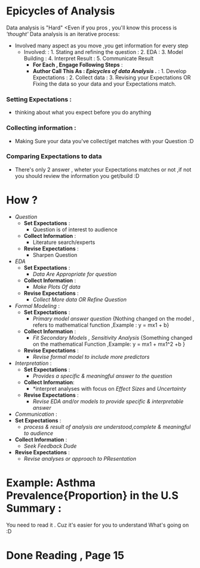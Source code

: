 # Epicycles of Analysis
Data analysis is "Hard" <Even if you pros , you'll know this process is *'thought'*
Data analysis is an iterative process:
  * Involved many aspect as you move ,you get information for every step
    * Involved:
                    : 1. Stating and refining the question
                    : 2. EDA
                    : 3. Model Building
                    : 4. Interpret Result
                    : 5. Communicate Result
      *  **For Each , Engage Following Steps** :
      *  **Author Call This As : *Epicycles of data Analysis* .**
                      : 1. Develop Expectations
                      : 2. Collect data
                      : 3. Revising your Expectations OR Fixing the data so your data and your Expectations match.                      
### Setting Expectations :
  * thinking about what you expect before you do anything
### Collecting information :
   * Making Sure your data you've collect/get matches with your Question :D
###  Comparing Expectations to data
   * There's only 2 answer , wheter your Expectations matches or not ,if not you should review the information you get/build :D                       
# How ?                      
  * *Question*
    * **Set Expectations** :
      * Question is of interest to audience
    * **Collect Information** :
      * Literature search/experts
    * **Revise Expectations** :
      * Sharpen Question
  * *EDA*
    * **Set Expectations** :
      * *Data Are Appropriate for question*
    * **Collect Information** :
      * *Make Plots Of data*
    * **Revise Expectations** :
      * *Collect More data OR Refine Question*
  * *Formal Modeling* :
    * **Set Expectations** :
      * *Primary model answer question* {Nothing changed on the model , refers to mathematical function ,Example : y = mx1 + b}
    * **Collect Information** :
      * *Fit Secondary Models , Sensitivity Analysis* {Something changed on the mathematical Function ,Example:  y = mx1 + mx1^2  +b  }
    * **Revise Expectations** :
      * *Revise formal model to include more predictors*
  * *Interpretation* :
    * **Set Expectations** :
      * *Provides a specific & meaningful answer to the question*
    * **Collect Information**:
      * *interpret analyses with focus on *Effect Sizes* and *Uncertainty*
    * **Revise Expectations** :
      * *Revise EDA and/or models to provide specific & interpretable answer*
  * *Communication* :
   * **Set Expectations** :
      * *process & result of analysis are understood,complete & meaningful to audience*
   * **Collect Information** :
      * *Seek Feedback Dude*
   * **Revise Expectations** :
      * *Revise analyses or approach to PResentation*
# Example: Asthma Prevalence{Proportion} in the U.S Summary :
  You need to read it . Cuz it's easier for you to understand What's going on :D
# Done Reading , Page 15 
